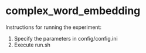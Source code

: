 # complex_word_embedding


Instructions for running the experiment:
1. Specify the parameters in config/config.ini
2. Execute run.sh
